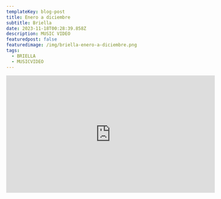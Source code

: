 ```yaml
---
templateKey: blog-post
title: Enero a diciembre
subtitle: Briella
date: 2023-11-18T00:28:39.858Z
description: MUSIC VIDEO
featuredpost: false
featuredimage: /img/briella-enero-a-diciembre.png
tags:
  - BRIELLA
  - MUSICVIDEO
---
```

<iframe width="560" height="315" src="https://www.youtube.com/embed/S-h2FSEdhL8?si=bFeJXxxLjM914ysP" title="YouTube video player" frameborder="0" allow="accelerometer; autoplay; clipboard-write; encrypted-media; gyroscope; picture-in-picture; web-share" allowfullscreen></iframe>